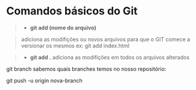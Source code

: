 # Comandos básicos do Git

> - **git add (nome do arquivo)** 

> adiciona as modifições ou novos arquivos 
para que o GIT comece a versionar os mesmos
ex: git add index.html

> - **git add .** 
> adiciona as modifições em todos os arquivos alterados 


git branch sabemos quais branches temos no nosso repositório:

git push -u origin nova-branch